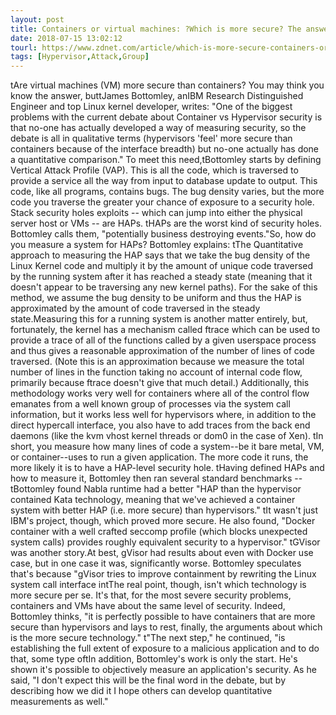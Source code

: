 ```yaml
---
layout: post
title: Containers or virtual machines: ?Which is more secure? The answer will surprise you
date: 2018-07-15 13:02:12
tourl: https://www.zdnet.com/article/which-is-more-secure-containers-or-virtual-machines-the-answer-will-surprise-you/
tags: [Hypervisor,Attack,Group]
---
```

 tAre virtual machines (VM) more secure than containers? You may think you know the answer, buttJames Bottomley, anIBM Research Distinguished Engineer and top Linux kernel developer, writes: "One of the biggest problems with the current debate about Container vs Hypervisor security is that no-one has actually developed a way of measuring security, so the debate is all in qualitative terms (hypervisors 'feel' more secure than containers because of the interface breadth) but no-one actually has done a quantitative comparison." To meet this need,tBottomley starts by defining Vertical Attack Profile (VAP). This is all the code, which is traversed to provide a service all the way from input to database update to output. This code, like all programs, contains bugs. The bug density varies, but the more code you traverse the greater your chance of exposure to a security hole. Stack security holes exploits -- which can jump into either the physical server host or VMs -- are HAPs. tHAPs are the worst kind of security holes. Bottomley calls them, "potentially business destroying events."So, how do you measure a system for HAPs? Bottomley explains: tThe Quantitative approach to measuring the HAP says that we take the bug density of the Linux Kernel code and multiply it by the amount of unique code traversed by the running system after it has reached a steady state (meaning that it doesn't appear to be traversing any new kernel paths). For the sake of this method, we assume the bug density to be uniform and thus the HAP is approximated by the amount of code traversed in the steady state.Measuring this for a running system is another matter entirely, but, fortunately, the kernel has a mechanism called ftrace which can be used to provide a trace of all of the functions called by a given userspace process and thus gives a reasonable approximation of the number of lines of code traversed. (Note this is an approximation because we measure the total number of lines in the function taking no account of internal code flow, primarily because ftrace doesn't give that much detail.) Additionally, this methodology works very well for containers where all of the control flow emanates from a well known group of processes via the system call information, but it works less well for hypervisors where, in addition to the direct hypercall interface, you also have to add traces from the back end daemons (like the kvm vhost kernel threads or dom0 in the case of Xen). tIn short, you measure how many lines of code a system--be it bare metal, VM, or container--uses to run a given application. The more code it runs, the more likely it is to have a HAP-level security hole. tHaving defined HAPs and how to measure it, Bottomley then ran several standard benchmarks --tBottomley found Nabla runtime had a better "HAP than the hypervisor contained Kata technology, meaning that we've achieved a container system with better HAP (i.e. more secure) than hypervisors." tIt wasn't just IBM's project, though, which proved more secure. He also found, "Docker container with a well crafted seccomp profile (which blocks unexpected system calls) provides roughly equivalent security to a hypervisor." tGVisor was another story.At best, gVisor had results about even with Docker use case, but in one case it was, significantly worse. Bottomley speculates that's because "gVisor tries to improve containment by rewriting the Linux system call interface intThe real point, though, isn't which technology is more secure per se. It's that, for the most severe security problems, containers and VMs have about the same level of security. Indeed, Bottomley thinks, "it is perfectly possible to have containers that are more secure than hypervisors and lays to rest, finally, the arguments about which is the more secure technology." t"The next step," he continued, "is establishing the full extent of exposure to a malicious application and to do that, some type oftIn addition, Bottomley's work is only the start. He's shown it's possible to objectively measure an application's security. As he said, "I don't expect this will be the final word in the debate, but by describing how we did it I hope others can develop quantitative measurements as well."